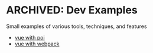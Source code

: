 # ARCHIVED: Dev Examples

Small examples of various tools, techniques, and features

* [vue with poi](./vue-poi)
* [vue with webpack](./vue-webpack)
